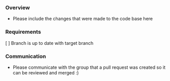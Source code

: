 ### Overview
- Please include the changes that were made to the code base here
### Requirements
[ ] Branch is up to date with target branch
### Communication
- Please communicate with the group that a pull request was created so it can be reviewed and merged :)
